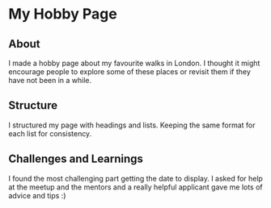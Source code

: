 # My Hobby Page

## About

I made a hobby page about my favourite walks in London. I thought it might encourage people to explore some of these places or revisit them if they have not been in a while.

## Structure

I structured my page with headings and lists. Keeping the same format for each list for consistency.

## Challenges and Learnings

I found the most challenging part getting the date to display. I asked for help at the meetup and the mentors and a really helpful applicant gave me lots of advice and tips :)

